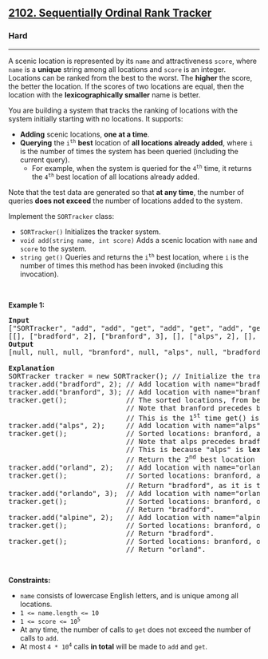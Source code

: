 <h2><a href="https://leetcode.com/problems/sequentially-ordinal-rank-tracker/">2102. Sequentially Ordinal Rank Tracker</a></h2><h3>Hard</h3><hr><div><p>A scenic location is represented by its <code>name</code> and attractiveness <code>score</code>, where <code>name</code> is a <strong>unique</strong> string among all locations and <code>score</code> is an integer. Locations can be ranked from the best to the worst. The <strong>higher</strong> the score, the better the location. If the scores of two locations are equal, then the location with the <strong>lexicographically smaller</strong> name is better.</p>

<p>You are building a system that tracks the ranking of locations with the system initially starting with no locations. It supports:</p>

<ul>
	<li><strong>Adding</strong> scenic locations, <strong>one at a time</strong>.</li>
	<li><strong>Querying</strong> the <code>i<sup>th</sup></code> <strong>best</strong> location of <strong>all locations already added</strong>, where <code>i</code> is the number of times the system has been queried (including the current query).
	<ul>
		<li>For example, when the system is queried for the <code>4<sup>th</sup></code> time, it returns the <code>4<sup>th</sup></code> best location of all locations already added.</li>
	</ul>
	</li>
</ul>

<p>Note that the test data are generated so that <strong>at any time</strong>, the number of queries <strong>does not exceed</strong> the number of locations added to the system.</p>

<p>Implement the <code>SORTracker</code> class:</p>

<ul>
	<li><code>SORTracker()</code> Initializes the tracker system.</li>
	<li><code>void add(string name, int score)</code> Adds a scenic location with <code>name</code> and <code>score</code> to the system.</li>
	<li><code>string get()</code> Queries and returns the <code>i<sup>th</sup></code> best location, where <code>i</code> is the number of times this method has been invoked (including this invocation).</li>
</ul>

<p>&nbsp;</p>
<p><strong class="example">Example 1:</strong></p>

<pre><strong>Input</strong>
["SORTracker", "add", "add", "get", "add", "get", "add", "get", "add", "get", "add", "get", "get"]
[[], ["bradford", 2], ["branford", 3], [], ["alps", 2], [], ["orland", 2], [], ["orlando", 3], [], ["alpine", 2], [], []]
<strong>Output</strong>
[null, null, null, "branford", null, "alps", null, "bradford", null, "bradford", null, "bradford", "orland"]

<strong>Explanation</strong>
SORTracker tracker = new SORTracker(); // Initialize the tracker system.
tracker.add("bradford", 2); // Add location with name="bradford" and score=2 to the system.
tracker.add("branford", 3); // Add location with name="branford" and score=3 to the system.
tracker.get();              // The sorted locations, from best to worst, are: branford, bradford.
                            // Note that branford precedes bradford due to its <strong>higher score</strong> (3 &gt; 2).
                            // This is the 1<sup>st</sup> time get() is called, so return the best location: "branford".
tracker.add("alps", 2);     // Add location with name="alps" and score=2 to the system.
tracker.get();              // Sorted locations: branford, alps, bradford.
                            // Note that alps precedes bradford even though they have the same score (2).
                            // This is because "alps" is <strong>lexicographically smaller</strong> than "bradford".
                            // Return the 2<sup>nd</sup> best location "alps", as it is the 2<sup>nd</sup> time get() is called.
tracker.add("orland", 2);   // Add location with name="orland" and score=2 to the system.
tracker.get();              // Sorted locations: branford, alps, bradford, orland.
                            // Return "bradford", as it is the 3<sup>rd</sup> time get() is called.
tracker.add("orlando", 3);  // Add location with name="orlando" and score=3 to the system.
tracker.get();              // Sorted locations: branford, orlando, alps, bradford, orland.
                            // Return "bradford".
tracker.add("alpine", 2);   // Add location with name="alpine" and score=2 to the system.
tracker.get();              // Sorted locations: branford, orlando, alpine, alps, bradford, orland.
                            // Return "bradford".
tracker.get();              // Sorted locations: branford, orlando, alpine, alps, bradford, orland.
                            // Return "orland".
</pre>

<p>&nbsp;</p>
<p><strong>Constraints:</strong></p>

<ul>
	<li><code>name</code> consists of lowercase English letters, and is unique among all locations.</li>
	<li><code>1 &lt;= name.length &lt;= 10</code></li>
	<li><code>1 &lt;= score &lt;= 10<sup>5</sup></code></li>
	<li>At any time, the number of calls to <code>get</code> does not exceed the number of calls to <code>add</code>.</li>
	<li>At most <code>4 * 10<sup>4</sup></code> calls <strong>in total</strong> will be made to <code>add</code> and <code>get</code>.</li>
</ul>
</div>